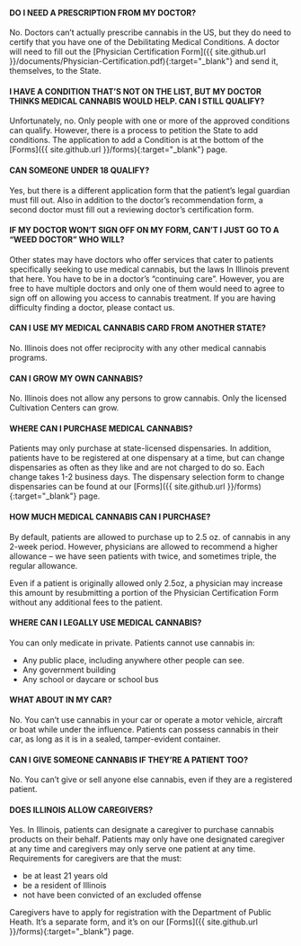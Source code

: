 #### DO I NEED A PRESCRIPTION FROM MY DOCTOR?
No. Doctors can’t actually prescribe cannabis in the US, but they do need to certify that you have one of the Debilitating Medical Conditions. A doctor will need to fill out the [Physician Certification Form]({{ site.github.url }}/documents/Physician-Certification.pdf){:target="_blank"} and send it, themselves, to the State. 

#### I HAVE A CONDITION THAT’S NOT ON THE LIST, BUT MY DOCTOR THINKS MEDICAL CANNABIS WOULD HELP. CAN I STILL QUALIFY?
Unfortunately, no. Only people with one or more of the approved conditions can qualify.
However, there is a process to petition the State to add conditions. The application to add a Condition is at the bottom of the [Forms]({{ site.github.url }}/forms){:target="_blank"} page.

#### CAN SOMEONE UNDER 18 QUALIFY?
Yes, but there is a different application form that the patient’s legal guardian must fill out. Also
in addition to the doctor’s recommendation form, a second doctor must fill out a reviewing doctor’s
certification form.

#### IF MY DOCTOR WON’T SIGN OFF ON MY FORM, CAN’T I JUST GO TO A “WEED DOCTOR” WHO WILL?
Other states may have doctors who offer services that cater to patients specifically
seeking to use medical cannabis, but the laws In Illinois prevent that here. You have to be in a doctor’s “continuing care”. However, you are free to have multiple doctors and only one of them would need to agree to sign off on allowing you
access to cannabis treatment.  If you are having difficulty finding a doctor, please contact us.

#### CAN I USE MY MEDICAL CANNABIS CARD FROM ANOTHER STATE?
No. Illinois does not offer reciprocity with any other medical cannabis programs.

#### CAN I GROW MY OWN CANNABIS?
No. Illinois does not allow any persons to grow cannabis. Only the licensed Cultivation Centers can grow.

#### WHERE CAN I PURCHASE MEDICAL CANNABIS?
Patients may only purchase at state-licensed dispensaries.  In addition, patients
have to be registered at one dispensary at a time, but can change dispensaries as often as they like
and are not charged to do so. Each change takes 1-2 business days.  The dispensary
selection form to change dispensaries can be found at our [Forms]({{ site.github.url }}/forms){:target="_blank"} page.

#### HOW MUCH MEDICAL CANNABIS CAN I PURCHASE?
By default, patients are allowed to purchase up to 2.5 oz. of cannabis in any 2-week period.
However, physicians are allowed to recommend a higher allowance – we have seen patients with twice, and sometimes triple, the regular allowance.  

Even if a patient is originally allowed only 2.5oz, a physician may increase this
amount by resubmitting a portion of the Physician Certification Form without any
additional fees to the patient.

#### WHERE CAN I LEGALLY USE MEDICAL CANNABIS?
You can only medicate in private. Patients cannot use cannabis in:

* Any public place, including anywhere other people can see.
* Any government building
* Any school or daycare or school bus

#### WHAT ABOUT IN MY CAR?
No. You can’t use cannabis in your car or operate a motor vehicle, aircraft or boat
while under the influence. Patients can possess cannabis in their car, as
long as it is in a sealed, tamper-evident container.

#### CAN I GIVE SOMEONE CANNABIS IF THEY’RE A PATIENT TOO?
No. You can’t give or sell anyone else cannabis, even if they are a registered patient.

#### DOES ILLINOIS ALLOW CAREGIVERS?
Yes. In Illinois, patients can designate a caregiver to purchase cannabis products
on their behalf. Patients may only have one designated caregiver
at any time and caregivers may only serve one patient at any time. Requirements
for caregivers are that the must:

* be at least 21 years old
* be a resident of Illinois
* not have been convicted of an excluded offense

Caregivers have to apply for registration with the Department of Public Heath.
It’s a separate form, and it’s on our [Forms]({{ site.github.url }}/forms){:target="_blank"} page.